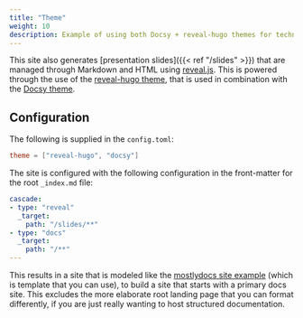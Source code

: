 ```yaml
---
title: "Theme"
weight: 10
description: Example of using both Docsy + reveal-hugo themes for technical documentation and slides.
---
```


This site also generates [presentation slides]({{< ref "/slides" >}}) that are managed through Markdown and HTML using [reveal.js](https://revealjs.com/). This is powered through the use of the [reveal-hugo theme](https://github.com/dzello/reveal-hugo), that is used in combination with the [Docsy theme](https://www.docsy.dev/).

## Configuration

The following is supplied in the `config.toml`:

```toml
theme = ["reveal-hugo", "docsy"]
```

The site is configured with the following configuration in the front-matter for the root `_index.md` file:

```yaml
cascade:
- type: "reveal"
  _target:
    path: "/slides/**"
- type: "docs"
  _target:
    path: "/**"
---
```

This results in a site that is modeled like the [mostlydocs site example](https://github.com/gwatts/mostlydocs) (which is template that you can use), to build a site that starts with a primary docs site. This excludes the more elaborate root landing page that you can format differently, if you are just really wanting to host structured documentation.